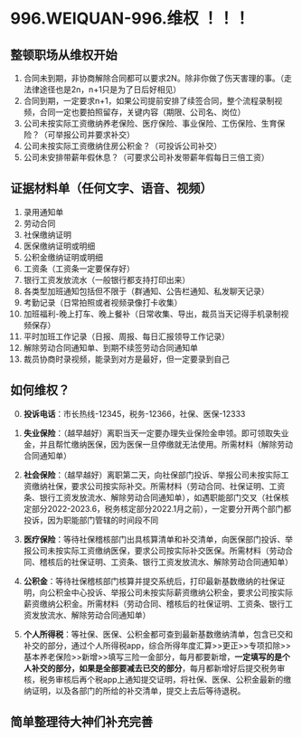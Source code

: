 # 996.WEIQUAN-996.维权 ！！！

## 整顿职场从维权开始

1. 合同未到期，非协商解除合同都可以要求2N。除非你做了伤天害理的事。（走法律途径也是2n，n+1只是为了日后好相见）
2. 合同到期，一定要求n+1，如果公司提前安排了续签合同，整个流程录制视频，合同一定也要拍照留存，关键内容（期限、公司名、岗位）
3. 公司未按实际工资缴纳养老保险、医疗保险、事业保险、工伤保险、生育保险？（可举报公司并要求补交）
4. 公司未按实际工资缴纳住房公积金？（可投诉公司补交）
5. 公司未安排带薪年假休息？（可要求公司补发带薪年假每日三倍工资）

## 证据材料单（任何文字、语音、视频）

1. 录用通知单
2. 劳动合同
3. 社保缴纳证明
4. 医保缴纳证明或明细
5. 公积金缴纳证明或明细
6. 工资条（工资条一定要保存好）
7. 银行工资发放流水（一般银行都支持打印出来）
8. 各类型加班通知包括但不限于（群通知、公告栏通知、私发聊天记录）
9. 考勤记录（日常拍照或者视频录像打卡收集）
10. 加班福利-晚上打车、晚上餐补（日常收集、导出，裁员当天记得手机录制视频保存）
11. 平时加班工作记录（日报、周报、每日汇报领导工作记录）
12. 解除劳动合同通知单、到期不续签劳动合同通知单
13. 裁员协商时录视频，能录到对方是最好，但一定要录到自己

## 如何维权？

0. **投诉电话**：市长热线-12345，税务-12366，社保、医保-12333

1. **失业保险**：（越早越好）离职当天一定要办理失业保险金申领。即可领取失业金，并且帮忙缴纳医保，因为医保一旦停缴就无法使用。所需材料（解除劳动合同通知单）

2. **社会保险**：（越早越好）离职第二天，向社保部门投诉、举报公司未按实际工资缴纳社保，要求公司按实际补交。所需材料（劳动合同、社保证明、工资条、银行工资发放流水、解除劳动合同通知单），如遇职能部门交叉（社保核定部分2022-2023.6，税务核定部分2022.1月之前），一定要分开两个部门都投诉，因为职能部门管辖的时间段不同

3. **医疗保险**：等待社保稽核部门出具核算清单和补交清单，向医保部门投诉、举报公司未按实际工资缴纳医保，要求公司按实际补交医保。所需材料（劳动合同、稽核后的社保证明、工资条、银行工资发放流水、解除劳动合同通知单）

4. **公积金**：等待社保稽核部门核算并提交系统后，打印最新基数缴纳的社保证明，向公积金中心投诉、举报公司未按实际薪资缴纳公积金，要求公司按实际薪资缴纳公积金。所需材料（劳动合同、稽核后的社保证明、工资条、银行工资发放流水、解除劳动合同通知单）

5. **个人所得税**：等社保、医保、公积金都可查到最新基数缴纳清单，包含已交和补交的部分，通过个人所得税app，综合所得年度汇算>>更正>>专项扣除>>基本养老保险>>新增>>填写三险一金部分，每月都要新增，**一定填写的是个人补交的部分，如果是全部要减去已交的部分**，每月都新增好后提交税务审核，税务审核后再个税app上通知提交证明，将社保、医保、公积金最新的缴纳证明，以及各部门的所给的补交清单，提交上去后等待退税。

## 简单整理待大神们补充完善